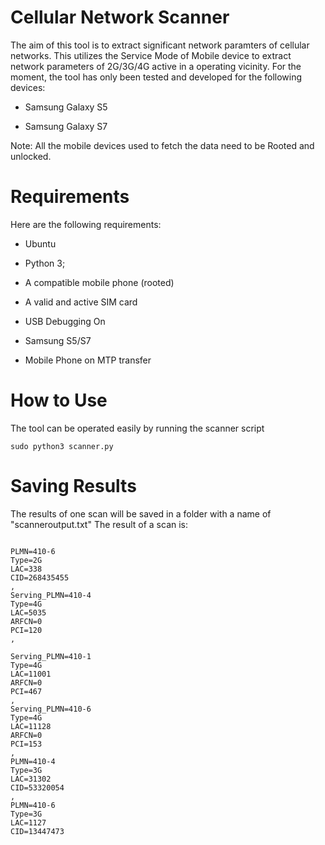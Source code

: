 # Cellular Network Scanner
The aim of this tool is to extract significant network paramters of cellular networks. This utilizes the Service Mode of Mobile device to extract network parameters of 2G/3G/4G active in a operating vicinity.
For the moment, the tool has only been tested and developed for the following devices:

- Samsung Galaxy S5

- Samsung Galaxy S7

Note: All the mobile devices used to fetch the data need to be Rooted and unlocked.

# Requirements
Here are the following requirements:

- Ubuntu

- Python 3;

- A compatible mobile phone (rooted)

- A valid and active SIM card

- USB Debugging On
  
- Samsung S5/S7

- Mobile Phone on MTP transfer

# How to Use
The tool can be operated easily by running the scanner script
```
sudo python3 scanner.py

```
# Saving Results

The results of one scan will be saved in a folder with a name of "scanneroutput.txt"
The result of a scan is:

```

PLMN=410-6
Type=2G
LAC=338
CID=268435455
,
Serving_PLMN=410-4
Type=4G
LAC=5035
ARFCN=0
PCI=120
,

Serving_PLMN=410-1
Type=4G
LAC=11001
ARFCN=0
PCI=467
,
Serving_PLMN=410-6
Type=4G
LAC=11128
ARFCN=0
PCI=153
,
PLMN=410-4
Type=3G
LAC=31302
CID=53320054
,
PLMN=410-6
Type=3G
LAC=1127
CID=13447473

```



